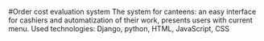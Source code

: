 #Order cost evaluation system
The system for canteens: an easy interface for cashiers and automatization of
their work, presents users with current menu. 
Used technologies: Django, python, HTML, JavaScript, CSS
